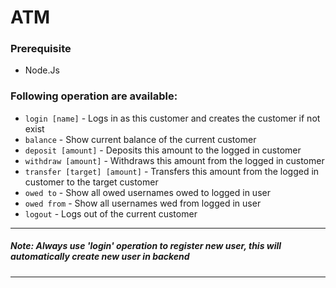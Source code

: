 # ATM

### Prerequisite
  * Node.Js
### Following operation are available:
  * ```login [name]``` - Logs in as this customer and creates the customer if not exist
  * ```balance``` - Show current balance of the current customer 
  * ```deposit [amount]``` - Deposits this amount to the logged in customer
  * ```withdraw [amount]``` - Withdraws this amount from the logged in customer
  * ```transfer [target] [amount]``` - Transfers this amount from the logged in customer to the target customer
  * ```owed to``` - Show all owed usernames owed to logged in user
  * ```owed from``` - Show all usernames wed from logged in user
  * ```logout``` - Logs out of the current customer 
--------------------------------------------------------------------------------------------------------------------------------------------
##### Note: Always use 'login' operation to register new user, this will automatically create new user in backend
--------------------------------------------------------------------------------------------------------------------------------------------

